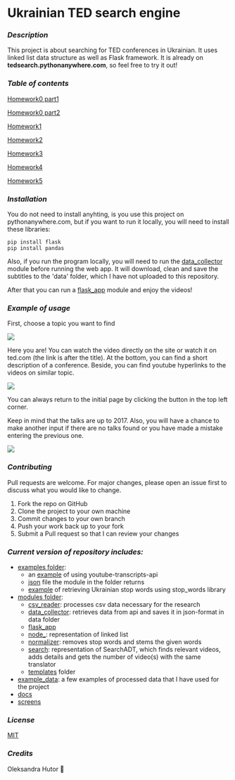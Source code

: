 # Ukrainian TED search engine
### *Description*

This project is about searching for TED conferences in Ukrainian. It uses linked list data structure as well as Flask framework. It is already on **tedsearch.pythonanywhere.com**, so feel free to try it out!

### *Table of contents*

[Homework0 part1](https://github.com/Oleksandra2020/TED_Search/wiki/12-питань)

[Homework0 part2](https://github.com/Oleksandra2020/TED_Search/wiki/Зареферовані-дописи)

[Homework1](https://github.com/Oleksandra2020/TED_Search/wiki/Опис-проблеми,-або-Домашнє-завдання-№1)

[Homework2](https://github.com/Oleksandra2020/TED_Search/wiki/Система,-дані,-бібліотеки,-або-Домашнє-завдання-№2)

[Homework3](https://github.com/Oleksandra2020/TED_Search/wiki/Структури-даних-та-ADT,-або-Домашнє-завдання-№3)

[Homework4](https://github.com/Oleksandra2020/TED_Search/wiki/Дані,-експерименти,-або-Домашнє-завдання-№4)

[Homework5](https://github.com/Oleksandra2020/TED_Search/wiki/Аналіз-та-висновки,-або-Домашнє-завдання-№5)

### *Installation*

You do not need to install anyhting, is you use this project on pythonanywhere.com,
but if you want to run it locally, you will need to install these libraries:

```
pip install flask
pip install pandas
```

Also, if you run the program locally, you will need to run the [data_collector](https://github.com/Oleksandra2020/TED_Search/blob/master/modules/data_collector.py) module before running the web app. It will download, clean and save the subtitles to the 'data' folder, which I have not uploaded to this repository.

After that you can run a [flask_app](https://github.com/Oleksandra2020/TED_Search/blob/master/modules/flask_app.py) module and enjoy the videos!

### *Example of usage*

First, choose a topic you want to find

![](screens/img1.png)

Here you are! You can watch the video directly on the site or watch it on ted.com (the link is after the title). At the bottom, you can find a short description of a conference. Beside, you can find youtube hyperlinks to the videos on similar topic.

![](screens/img2.png)

You can always return to the initial page by clicking the button in the top left corner.

Keep in mind that the talks are up to 2017. 
Also, you will have a chance to make another input if there are no talks found or you have made a mistake entering the previous one.

![](screens/img3.png)

### *Contributing*

Pull requests are welcome. For major changes, please open an issue first to discuss what you would like to change.

1. Fork the repo on GitHub
2. Clone the project to your own machine
3. Commit changes to your own branch
4. Push your work back up to your fork
5. Submit a Pull request so that I can review your changes

### *Current version of repository includes:*

- [examples folder](https://github.com/Oleksandra2020/TED_Search/tree/master/examples): 
    - an [example](https://github.com/Oleksandra2020/TED_Search/blob/master/examples/example_with_api.py) of using youtube-transcripts-api 
    - [json](https://github.com/Oleksandra2020/TED_Search/blob/master/examples/file1.json) file the module in the folder returns
    - [example](https://github.com/Oleksandra2020/TED_Search/blob/master/examples/stop_words_retrieval.py) of retrieving Ukrainian stop words using stop_words library
- [modules folder](https://github.com/Oleksandra2020/TED_Search/tree/master/modules):
    - [csv_reader](https://github.com/Oleksandra2020/TED_Search/blob/master/modules/csv_reader.py): processes csv data necessary for the research
    - [data_collector](https://github.com/Oleksandra2020/TED_Search/blob/master/modules/data_collector.py): retrieves data from api and saves it in json-format in data folder
    - [flask_app](https://github.com/Oleksandra2020/TED_Search/blob/master/modules/flask_app.py)
    - [node_](https://github.com/Oleksandra2020/TED_Search/blob/master/modules/node_.py): representation of linked list
    - [normalizer](https://github.com/Oleksandra2020/TED_Search/blob/master/modules/normalizer.py): removes stop words and stems the given words
    - [search](https://github.com/Oleksandra2020/TED_Search/blob/master/modules/search.py): representation of SearchADT, which finds relevant videos, adds details and gets the number of video(s) with the same translator
    - [templates](https://github.com/Oleksandra2020/TED_Search/tree/master/modules/templates) folder
- [example_data](https://github.com/Oleksandra2020/TED_Search/tree/master/example_data): a few examples of processed data that I have used for the project
- [docs](https://github.com/Oleksandra2020/TED_Search/tree/master/docs)
- [screens](https://github.com/Oleksandra2020/TED_Search/tree/master/screens)

### *License*

[MIT](https://github.com/Oleksandra2020/TED_Search/blob/master/LICENSE)

### *Credits*

Oleksandra Hutor :butterfly: